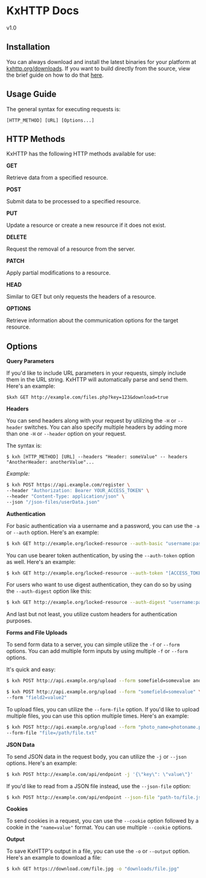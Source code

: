 <!-- KxHTTP DOCS file -->
<!-- VER 1.0 -->

# KxHTTP <span class="text-orange">Docs</span>
<span class="badge bg-dark">v1.0</span>
<br>

## Installation

You can always download and install the latest binaries for your platform at
<a class="link-kxh" href="https://kxhttp.org/downloads">kxhttp.org/downloads</a>. If you want to build 
directly from the source, view the brief guide on how to do that 
<a class="link-kxh" href="https://github.com/kiduswb/kxhttp/blob/master/README.md" target="_blank">here</a>.

## Usage Guide

The general syntax for executing requests is:

`[HTTP_METHOD] [URL] [Options...]`

## HTTP Methods

KxHTTP has the following HTTP methods available for use:

**GET**

Retrieve data from a specified resource.

**POST**

Submit data to be processed to a specified resource.

**PUT**

Update a resource or create a new resource if it does not exist.

**DELETE**

Request the removal of a resource from the server.

**PATCH**

Apply partial modifications to a resource.

**HEAD**

Similar to GET but only requests the headers of a resource.

**OPTIONS**

Retrieve information about the communication options for the target resource.

## Options

**Query Parameters**

If you'd like to include URL parameters in your requests, simply include them in the URL
string. KxHTTP will automatically parse and send them. Here's an example:

`$kxh GET http://example.com/files.php?key=123&download=true`

**Headers**

You can send headers along with your request by utilizing the `-H` or `--header`
switches. You can also specify multiple headers by adding more than one `-H` or `--header` 
option on your request.

The syntax is:

`$ kxh [HTTP_METHOD] [URL] --headers "Header: someValue" -- headers "AnotherHeader: anotherValue"...`

*Example:*

```sh
$ kxh POST https://api.example.com/register \
--header "Authorization: Bearer YOUR_ACCESS_TOKEN" \
--header "Content-Type: application/json" \
--json "/json-files/userData.json"
```

**Authentication**

For basic authentication via a username and a password, you can use the `-a` or `--auth` option.
Here's an example:

```sh
$ kxh GET http://example.org/locked-resource --auth-basic "username:passwd"
```

You can use bearer token authentication, by using the `--auth-token` option as well. Here's an example:

```sh
$ kxh GET http://example.org/locked-resource --auth-token "[ACCESS_TOKEN_HERE]"
```

For users who want to use digest authentication, they can do so by using the `--auth-digest` option like this:

```sh
$ kxh GET http://example.org/locked-resource --auth-digest "username:passwd"
```

And last but not least, you utilize custom headers for authentication purposes.

**Forms and File Uploads**

To send form data to a server, you can simple utilize the `-f` or `--form` options. You can
add multiple form inputs by using multiple `-f` or `--form` options.

It's quick and easy:

```sh
$ kxh POST http://api.example.org/upload --form somefield=somevalue anotherfield=anothervalue ...
```

```sh
$ kxh POST http://api.example.org/upload --form "somefield=somevalue" \
--form "field2=value2"
```

To upload files, you can utilize the `--form-file` option. If you'd like to upload multiple files,
you can use this option multiple times. Here's an example:

```sh
$ kxh POST http://api.example.org/upload --form "photo_name=photoname.png" \
--form-file "file=/path/file.txt"
```

**JSON Data**

To send JSON data in the request body, you can utilize the `-j` or `--json` options.
Here's an example:

```sh
$ kxh POST http://example.com/api/endpoint -j '{\"key\": \"value\"}'
```

If you'd like to read from a JSON file instead, use the `--json-file` option:

```sh
$ kxh POST http://example.com/api/endpoint --json-file "path-to/file.json"
```

**Cookies**

To send cookies in a request, you can use the `--cookie` option followed by a cookie in the `"name=value"` format.
You can use multiple `--cookie` options.

**Output**

To save KxHTTP's output in a file, you can use the `-o` or `--output` option. Here's an example
to download a file:

```sh
$ kxh GET https://download.com/file.jpg -o "downloads/file.jpg"
```
